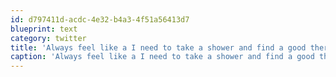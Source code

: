```yaml
---
id: d797411d-acdc-4e32-b4a3-4f51a56413d7
blueprint: text
category: twitter
title: 'Always feel like a I need to take a shower and find a good therapist after talking to life insurance salespeople'
caption: 'Always feel like a I need to take a shower and find a good therapist after talking to life insurance salespeople'
---
```

